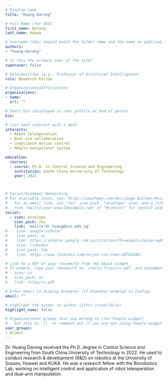 ```yaml
---
# Display name
title: "Huang Darong"

# Full Name (for SEO)
first_name: Darong
last_name: Huang

# Username (this should match the folder name and the name on publications)
authors:
- "huang-darong"

# Is this the primary user of the site?
superuser: false

# Role/position (e.g., Professor of Artificial Intelligence)
role: Research Fellow

# Organizations/Affiliations
organizations:
- name: 
  url: ""

# Short bio (displayed in user profile at end of posts)
bio: 

# List each interest with a dash
interests:
  - Robot teleoperation 
  - Dual-arm collaboration
  - Compliance motion control
  - Mobile manipulator system

education:
  courses:
  - course: Ph.D. in Control Science and Engineering
    institution: South China University of Technology
    year: 2022



# Social/Academic Networking
# For available icons, see: https://wowchemy.com/docs/page-builder/#icons
#   For an email link, use "fas" icon pack, "envelope" icon, and a link in the
#   form "mailto:your-email@example.com" or "#contact" for contact widget.
social:
  - icon: envelope
    icon_pack: fas
    link: 'mailto:dr.huang@nus.edu.sg' 
#  - icon: google-scholar
#    icon_pack: ai
#    link: https://scholar.google.com.au/citations?hl=en&pli=1&user=gA5oppIAAAAJ 
#  - icon: linkedin
#    icon_pack: fab
#    link: https://www.linkedin.com/in/yon-sin-chan-a874258b/ 

# Link to a PDF of your resume/CV from the About widget.
# To enable, copy your resume/CV to `static/files/cv.pdf` and uncomment the lines below.
# - icon: cv
#   icon_pack: ai
#   link: files/cv.pdf

# Enter email to display Gravatar (if Gravatar enabled in Config)
email: ""

# Highlight the author in author lists? (true/false)
highlight_name: false

# Organizational groups that you belong to (for People widget)
#   Set this to `[]` or comment out if you are not using People widget.
user_groups:
- Alumni
---
```

Dr. Huang Darong received the Ph.D. degree in Control Science and Engineering from South China University of Technology in 2022. He used to conduct research & development (R&D) on robotics at the University of Sussex, Huawei and KUKA. He was a research fellow with the Biorobotics Lab, working on intelligent control and application of robot teleoperation and dual-arm manipulation.


